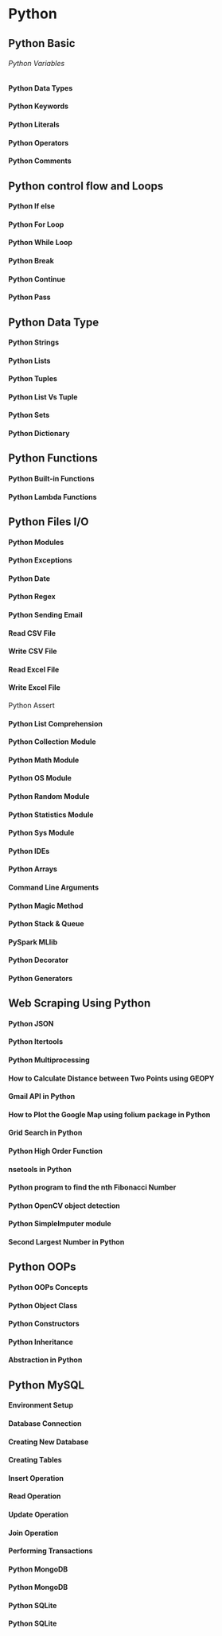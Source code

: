 # Python 

## Python Basic
###### Python Variables
#### Python Data Types
#### Python Keywords
#### Python Literals
#### Python Operators
#### Python Comments

##  Python control flow and  Loops
#### Python If else
#### Python For Loop
#### Python While Loop
#### Python Break
#### Python Continue
#### Python Pass

## Python Data Type
#### Python Strings
#### Python Lists
#### Python Tuples
#### Python List Vs Tuple
#### Python Sets
#### Python Dictionary

## Python Functions
#### Python Built-in Functions
#### Python Lambda Functions

## Python Files I/O
#### Python Modules
#### Python Exceptions
#### Python Date
#### Python Regex
#### Python Sending Email
#### Read CSV File
#### Write CSV File
#### Read Excel File
#### Write Excel File

Python Assert
#### Python List Comprehension
#### Python Collection Module
#### Python Math Module
#### Python OS Module
#### Python Random Module
#### Python Statistics Module
#### Python Sys Module
#### Python IDEs
#### Python Arrays
#### Command Line Arguments
#### Python Magic Method
#### Python Stack & Queue
#### PySpark MLlib
#### Python Decorator
#### Python Generators

## Web Scraping Using Python
#### Python JSON
#### Python Itertools
#### Python Multiprocessing
#### How to Calculate Distance between Two Points using GEOPY
#### Gmail API in Python
#### How to Plot the Google Map using folium package in Python
#### Grid Search in Python
#### Python High Order Function
#### nsetools in Python
#### Python program to find the nth Fibonacci Number
#### Python OpenCV object detection
#### Python SimpleImputer module
#### Second Largest Number in Python

## Python OOPs
#### Python OOPs Concepts
#### Python Object Class
#### Python Constructors
#### Python Inheritance
#### Abstraction in Python

## Python MySQL
#### Environment Setup
#### Database Connection
#### Creating New Database
#### Creating Tables
#### Insert Operation
#### Read Operation
#### Update Operation
#### Join Operation
#### Performing Transactions
#### Python MongoDB
#### Python MongoDB
#### Python SQLite
#### Python SQLite
